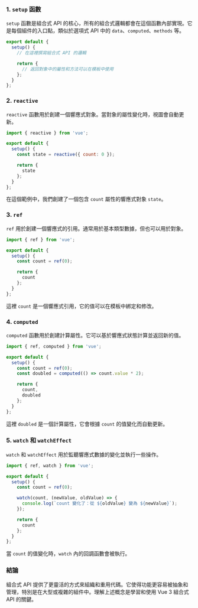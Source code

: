 ### 1. `setup` 函數
`setup` 函數是組合式 API 的核心，所有的組合式邏輯都會在這個函數內部實現。它是每個組件的入口點，類似於選項式 API 中的 `data`、`computed`、`methods` 等。

```javascript
export default {
  setup() {
    // 在這裡撰寫組合式 API 的邏輯

    return {
      // 返回對象中的屬性和方法可以在模板中使用
    };
  }
};
```

### 2. `reactive`
`reactive` 函數用於創建一個響應式對象。當對象的屬性變化時，視圖會自動更新。

```javascript
import { reactive } from 'vue';

export default {
  setup() {
    const state = reactive({ count: 0 });

    return {
      state
    };
  }
};
```

在這個範例中，我們創建了一個包含 `count` 屬性的響應式對象 `state`。

### 3. `ref`
`ref` 用於創建一個響應式的引用。通常用於基本類型數據，但也可以用於對象。

```javascript
import { ref } from 'vue';

export default {
  setup() {
    const count = ref(0);

    return {
      count
    };
  }
};
```

這裡 `count` 是一個響應式引用，它的值可以在模板中綁定和修改。

### 4. `computed`
`computed` 函數用於創建計算屬性。它可以基於響應式狀態計算並返回新的值。

```javascript
import { ref, computed } from 'vue';

export default {
  setup() {
    const count = ref(0);
    const doubled = computed(() => count.value * 2);

    return {
      count,
      doubled
    };
  }
};
```

這裡 `doubled` 是一個計算屬性，它會根據 `count` 的值變化而自動更新。

### 5. `watch` 和 `watchEffect`
`watch` 和 `watchEffect` 用於監聽響應式數據的變化並執行一些操作。

```javascript
import { ref, watch } from 'vue';

export default {
  setup() {
    const count = ref(0);

    watch(count, (newValue, oldValue) => {
      console.log(`count 變化了：從 ${oldValue} 變為 ${newValue}`);
    });

    return {
      count
    };
  }
};
```

當 `count` 的值變化時，`watch` 內的回調函數會被執行。

### 結論
組合式 API 提供了更靈活的方式來組織和重用代碼。它使得功能更容易被抽象和管理，特別是在大型或複雜的組件中。理解上述概念是學習和使用 Vue 3 組合式 API 的關鍵。